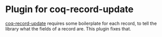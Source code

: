 # Plugin for coq-record-update

[coq-record-update](https://github.com/tchajed/coq-record-update) requires some
boilerplate for each record, to tell the library what the fields of a record
are. This plugin fixes that.
